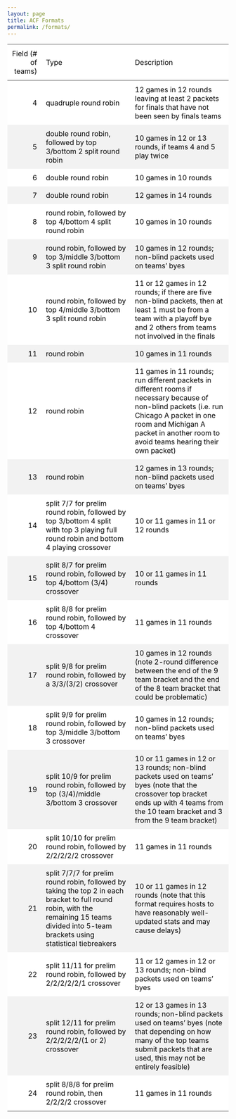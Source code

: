 ```yaml
---
layout: page
title: ACF Formats
permalink: /formats/
---
```

<table style="font-family:-apple-system, BlinkMacSystemFont, 'Segoe UI', Roboto, Oxygen, Ubuntu, Cantarell, 'Helvetica Neue', 'Fira Sans', 'Droid Sans', Arial, sans-serif;display:table;border-collapse:collapse;margin-left:auto;margin-right:auto;color:#000000;font-size:16px;background-color:#FFFFFF;width:auto;border-top-style:solid;border-top-width:2px;border-top-color:#A8A8A8;">
<tr>
<th style="color:#000000;background-color:#FFFFFF;font-size:16px;font-weight:initial;vertical-align:middle;padding:10px;margin:10px;text-align:right;font-variant-numeric:tabular-nums;" rowspan='1' colspan='1'>Field (# of teams)</th>
<th style="color:#000000;background-color:#FFFFFF;font-size:16px;font-weight:initial;vertical-align:middle;padding:10px;margin:10px;text-align:left;" rowspan='1' colspan='1'>Type</th>
<th style="color:#000000;background-color:#FFFFFF;font-size:16px;font-weight:initial;vertical-align:middle;padding:10px;margin:10px;text-align:left;" rowspan='1' colspan='1'>Description</th>
</tr>
<tbody style="border-top-style:solid;border-top-width:2px;border-top-color:#A8A8A8;border-bottom-style:solid;border-bottom-width:2px;border-bottom-color:#A8A8A8;">
<tr>
<td style="padding:10px;margin:10px;vertical-align:middle;text-align:right;font-variant-numeric:tabular-nums;">4</td>
<td style="padding:10px;margin:10px;vertical-align:middle;text-align:left;">quadruple round robin</td>
<td style="padding:10px;margin:10px;vertical-align:middle;text-align:left;">12 games in 12 rounds leaving at least 2 packets for finals that have not been seen by finals teams</td>
</tr>
<tr>
<td style="background-color:#f2f2f2;padding:10px;margin:10px;vertical-align:middle;text-align:right;font-variant-numeric:tabular-nums;">5</td>
<td style="background-color:#f2f2f2;padding:10px;margin:10px;vertical-align:middle;text-align:left;">double round robin, followed by top 3/bottom 2 split round robin</td>
<td style="background-color:#f2f2f2;padding:10px;margin:10px;vertical-align:middle;text-align:left;">10 games in 12 or 13 rounds, if teams 4 and 5 play twice</td>
</tr>
<tr>
<td style="padding:10px;margin:10px;vertical-align:middle;text-align:right;font-variant-numeric:tabular-nums;">6</td>
<td style="padding:10px;margin:10px;vertical-align:middle;text-align:left;">double round robin</td>
<td style="padding:10px;margin:10px;vertical-align:middle;text-align:left;">10 games in 10 rounds</td>
</tr>
<tr>
<td style="background-color:#f2f2f2;padding:10px;margin:10px;vertical-align:middle;text-align:right;font-variant-numeric:tabular-nums;">7</td>
<td style="background-color:#f2f2f2;padding:10px;margin:10px;vertical-align:middle;text-align:left;">double round robin</td>
<td style="background-color:#f2f2f2;padding:10px;margin:10px;vertical-align:middle;text-align:left;">12 games in 14 rounds</td>
</tr>
<tr>
<td style="padding:10px;margin:10px;vertical-align:middle;text-align:right;font-variant-numeric:tabular-nums;">8</td>
<td style="padding:10px;margin:10px;vertical-align:middle;text-align:left;">round robin, followed by top 4/bottom 4 split round robin</td>
<td style="padding:10px;margin:10px;vertical-align:middle;text-align:left;">10 games in 10 rounds</td>
</tr>
<tr>
<td style="background-color:#f2f2f2;padding:10px;margin:10px;vertical-align:middle;text-align:right;font-variant-numeric:tabular-nums;">9</td>
<td style="background-color:#f2f2f2;padding:10px;margin:10px;vertical-align:middle;text-align:left;">round robin, followed by top 3/middle 3/bottom 3 split round robin</td>
<td style="background-color:#f2f2f2;padding:10px;margin:10px;vertical-align:middle;text-align:left;">10 games in 12 rounds; non-blind packets used on teams’ byes</td>
</tr>
<tr>
<td style="padding:10px;margin:10px;vertical-align:middle;text-align:right;font-variant-numeric:tabular-nums;">10</td>
<td style="padding:10px;margin:10px;vertical-align:middle;text-align:left;">round robin, followed by top 4/middle 3/bottom 3 split round robin</td>
<td style="padding:10px;margin:10px;vertical-align:middle;text-align:left;">11 or 12 games in 12 rounds; if there are five non-blind packets, then at least 1 must be from a team with a playoff bye and 2 others from teams not involved in the finals</td>
</tr>
<tr>
<td style="background-color:#f2f2f2;padding:10px;margin:10px;vertical-align:middle;text-align:right;font-variant-numeric:tabular-nums;">11</td>
<td style="background-color:#f2f2f2;padding:10px;margin:10px;vertical-align:middle;text-align:left;">round robin</td>
<td style="background-color:#f2f2f2;padding:10px;margin:10px;vertical-align:middle;text-align:left;">10 games in 11 rounds</td>
</tr>
<tr>
<td style="padding:10px;margin:10px;vertical-align:middle;text-align:right;font-variant-numeric:tabular-nums;">12</td>
<td style="padding:10px;margin:10px;vertical-align:middle;text-align:left;">round robin</td>
<td style="padding:10px;margin:10px;vertical-align:middle;text-align:left;">11 games in 11 rounds; run different packets in different rooms if necessary because of non-blind packets (i.e. run Chicago A packet in one room and Michigan A packet in another room to avoid teams hearing their own packet)</td>
</tr>
<tr>
<td style="background-color:#f2f2f2;padding:10px;margin:10px;vertical-align:middle;text-align:right;font-variant-numeric:tabular-nums;">13</td>
<td style="background-color:#f2f2f2;padding:10px;margin:10px;vertical-align:middle;text-align:left;">round robin</td>
<td style="background-color:#f2f2f2;padding:10px;margin:10px;vertical-align:middle;text-align:left;">12 games in 13 rounds; non-blind packets used on teams’ byes</td>
</tr>
<tr>
<td style="padding:10px;margin:10px;vertical-align:middle;text-align:right;font-variant-numeric:tabular-nums;">14</td>
<td style="padding:10px;margin:10px;vertical-align:middle;text-align:left;">split 7/7 for prelim round robin, followed by top 3/bottom 4 split with top 3 playing full round robin and bottom 4 playing crossover</td>
<td style="padding:10px;margin:10px;vertical-align:middle;text-align:left;">10 or 11 games in 11 or 12 rounds</td>
</tr>
<tr>
<td style="background-color:#f2f2f2;padding:10px;margin:10px;vertical-align:middle;text-align:right;font-variant-numeric:tabular-nums;">15</td>
<td style="background-color:#f2f2f2;padding:10px;margin:10px;vertical-align:middle;text-align:left;">split 8/7 for prelim round robin, followed by top 4/bottom (3/4) crossover</td>
<td style="background-color:#f2f2f2;padding:10px;margin:10px;vertical-align:middle;text-align:left;">10 or 11 games in 11 rounds</td>
</tr>
<tr>
<td style="padding:10px;margin:10px;vertical-align:middle;text-align:right;font-variant-numeric:tabular-nums;">16</td>
<td style="padding:10px;margin:10px;vertical-align:middle;text-align:left;">split 8/8 for prelim round robin, followed by top 4/bottom 4 crossover</td>
<td style="padding:10px;margin:10px;vertical-align:middle;text-align:left;">11 games in 11 rounds</td>
</tr>
<tr>
<td style="background-color:#f2f2f2;padding:10px;margin:10px;vertical-align:middle;text-align:right;font-variant-numeric:tabular-nums;">17</td>
<td style="background-color:#f2f2f2;padding:10px;margin:10px;vertical-align:middle;text-align:left;">split 9/8 for prelim round robin, followed by a 3/3/(3/2) crossover</td>
<td style="background-color:#f2f2f2;padding:10px;margin:10px;vertical-align:middle;text-align:left;">10 games in 12 rounds (note 2-round difference between the end of the 9 team bracket and the end of the 8 team bracket that could be problematic)</td>
</tr>
<tr>
<td style="padding:10px;margin:10px;vertical-align:middle;text-align:right;font-variant-numeric:tabular-nums;">18</td>
<td style="padding:10px;margin:10px;vertical-align:middle;text-align:left;">split 9/9 for prelim round robin, followed by top 3/middle 3/bottom 3 crossover</td>
<td style="padding:10px;margin:10px;vertical-align:middle;text-align:left;">10 games in 12 rounds; non-blind packets used on teams’ byes</td>
</tr>
<tr>
<td style="background-color:#f2f2f2;padding:10px;margin:10px;vertical-align:middle;text-align:right;font-variant-numeric:tabular-nums;">19</td>
<td style="background-color:#f2f2f2;padding:10px;margin:10px;vertical-align:middle;text-align:left;">split 10/9 for prelim round robin, followed by top (3/4)/middle 3/bottom 3 crossover</td>
<td style="background-color:#f2f2f2;padding:10px;margin:10px;vertical-align:middle;text-align:left;">10 or 11 games in 12 or 13 rounds; non-blind packets used on teams’ byes (note that the crossover top bracket ends up with 4 teams from the 10 team bracket and 3 from the 9 team bracket)</td>
</tr>
<tr>
<td style="padding:10px;margin:10px;vertical-align:middle;text-align:right;font-variant-numeric:tabular-nums;">20</td>
<td style="padding:10px;margin:10px;vertical-align:middle;text-align:left;">split 10/10 for prelim round robin, followed by 2/2/2/2/2 crossover</td>
<td style="padding:10px;margin:10px;vertical-align:middle;text-align:left;">11 games in 11 rounds</td>
</tr>
<tr>
<td style="background-color:#f2f2f2;padding:10px;margin:10px;vertical-align:middle;text-align:right;font-variant-numeric:tabular-nums;">21</td>
<td style="background-color:#f2f2f2;padding:10px;margin:10px;vertical-align:middle;text-align:left;">split 7/7/7 for prelim round robin, followed by taking the top 2 in each bracket to full round robin, with the remaining 15 teams divided into 5-team brackets using statistical tiebreakers</td>
<td style="background-color:#f2f2f2;padding:10px;margin:10px;vertical-align:middle;text-align:left;">10 or 11 games in 12 rounds (note that this format requires hosts to have reasonably well-updated stats and may cause delays)</td>
</tr>
<tr>
<td style="padding:10px;margin:10px;vertical-align:middle;text-align:right;font-variant-numeric:tabular-nums;">22</td>
<td style="padding:10px;margin:10px;vertical-align:middle;text-align:left;">split 11/11 for prelim round robin, followed by 2/2/2/2/2/1 crossover</td>
<td style="padding:10px;margin:10px;vertical-align:middle;text-align:left;">11 or 12 games in 12 or 13 rounds; non-blind packets used on teams’ byes</td>
</tr>
<tr>
<td style="background-color:#f2f2f2;padding:10px;margin:10px;vertical-align:middle;text-align:right;font-variant-numeric:tabular-nums;">23</td>
<td style="background-color:#f2f2f2;padding:10px;margin:10px;vertical-align:middle;text-align:left;">split 12/11 for prelim round robin, followed by 2/2/2/2/2/(1 or 2) crossover</td>
<td style="background-color:#f2f2f2;padding:10px;margin:10px;vertical-align:middle;text-align:left;">12 or 13 games in 13 rounds; non-blind packets used on teams’ byes (note that depending on how many of the top teams submit packets that are used, this may not be entirely feasible)</td>
</tr>
<tr>
<td style="padding:10px;margin:10px;vertical-align:middle;text-align:right;font-variant-numeric:tabular-nums;">24</td>
<td style="padding:10px;margin:10px;vertical-align:middle;text-align:left;">split 8/8/8 for prelim round robin, then 2/2/2/2 crossover</td>
<td style="padding:10px;margin:10px;vertical-align:middle;text-align:left;">11 games in 11 rounds</td>
</tr>
</tbody>
</table>
